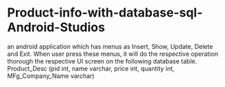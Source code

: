 # Product-info-with-database-sql-Android-Studios
an android application which has menus as Insert, Show, Update, Delete and Exit.  When user press these menus, it will do the respective operation thorough the respective UI screen on the following database table.   Product_Desc (pid  int, name varchar, price int, quantity int, MFg_Company_Name varchar)

